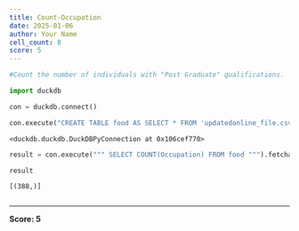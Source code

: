 ```yaml
---
title: Count-Occupation
date: 2025-01-06
author: Your Name
cell_count: 8
score: 5
---
```


```python
#Count the number of individuals with "Post Graduate" qualifications.

```


```python
import duckdb
```


```python
con = duckdb.connect()
```


```python
con.execute("CREATE TABLE food AS SELECT * FROM 'updatedonline_file.csv'")
```




    <duckdb.duckdb.DuckDBPyConnection at 0x106cef770>




```python
result = con.execute(""" SELECT COUNT(Occupation) FROM food """).fetchall()
```


```python
result
```




    [(388,)]




```python

```


---
**Score: 5**
